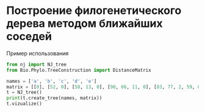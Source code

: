 # Построение филогенетического дерева методом ближайших соседей
Пример использования

```python
from nj import NJ_tree
from Bio.Phylo.TreeConstruction import DistanceMatrix

names = ['a', 'b', 'c', 'd', 'e']
matrix = [[0], [52, 0], [58, 13, 0], [90, 66, 11, 0], [83, 77, 2, 59, 0]]
t = NJ_tree()
print(t.create_tree(names, matrix))
t.vizualize()
```
